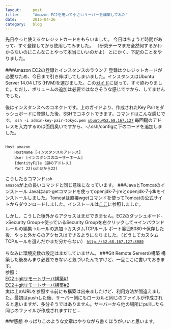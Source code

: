 ```yaml
---
layout:		post
title:		"Amazon EC2を用いて小さいサーバーを構築してみた"
date:		2015-04-26
category:	blog
---
```

先日やっと使えるクレジットカードをもらいました。
今日はちょうど時間があって、すぐ登録してから使用してみました。
（研究テーマまだ全然何するかわからないのにこんなことやって本当にいいのかよ）
とにかく、下記のことをやりました。
<br><br>
###Amazon EC2の登録とインスタンスのラウンチ
登録はクレジットカードが必要なため、今日まで引き伸ばしてしまいました。インスタンスはUbuntu Server 14.04 LTS (HVM)を選びました。この<a href="https://docs.aws.amazon.com/AWSEC2/latest/UserGuide/EC2_GetStarted.html">ガイド</a>に従って、すぐ終わりました。ただし、ボリュームの追加は必要ではなさそうな感じですから、してませんでした。
<br><br>
後はインスタンスへのコネクトです。上のガイドより、作成されたKey Pairをダッシュボードに登録した後、SSHでコネクトできます。コマンドはこんな感じです。
<code>ssh -i admin-key-pair-tokyo.pem ubuntu@52.68.167.127</code>
毎回鍵のアドレスを入力するのは面倒臭いですから、~/.ssh/configに下のコードを追加しました。
<pre><code>
Host amazon
    HostName [インスタンスのアドレス]
    User [インスタンスのユーザーネーム]
    IdentityFile [鍵のアドレス]
    Port 22(sshだから22)	
</code></pre>
こうしたらコマンド<code>ssh amazon</code>が上の長いコマンドと同じ意味になっています。
###JavaとTomcatのインストール
Javaはapt-getコマンドを使ってopenjdk-7-jreとopenjdk-7-jdkをインストールしました。Tomcatは直接wgetコマンドを使ってTomcatの公式サイトからダウンロードしました。インストールは<a href="http://homepage1.nifty.com/y-osumi/works/code/tomcat7/">ここ</a>に参照しました。
<br><br>
しかし、こうした後外からアクセスはまだできません。EC2のダッシュボード->Security Group->使っているSecurity Groupを右クリックして->インバウンドルールの編集->ルールの追加->カスタムTCPルール ポート範囲8080->保存した後、やっと外からのアクセスはできるようになりました。（どうしてカスタムTCPルールを選んだかまだ分からない）
<code>http://52.68.167.127:8080</code>
<br><br>
ちなみに環境変数の設定はまだしていません。
###Git Remote Serverの構築
構築した後あんまり必要できないと気づいたんですけど、一旦ここに書いておきます。
<br>参照：
<br><a href="http://qiita.com/KazuyoshiUeno@github/items/bed591f7a076cb92ed20">EC2＋gitリモートサーバ構築#1</a>
<br><a href="http://qiita.com/KazuyoshiUeno@github/items/14afe3712ff43a01da69">EC2＋gitリモートサーバ構築#2</a>
<br>実は上のURLを参照する前にも構築は出来ましたけど、利用方法が間違えました。最初はpushした後、サーバー側にもローカルと同じのファイルが作成されると思いますが、多分そうではありません。サーバーから他の場所にpullしたら同じのファイルが作成されますけど…

###感想
やっぱりこのような文章はやりながら書くほうがいいと思います。